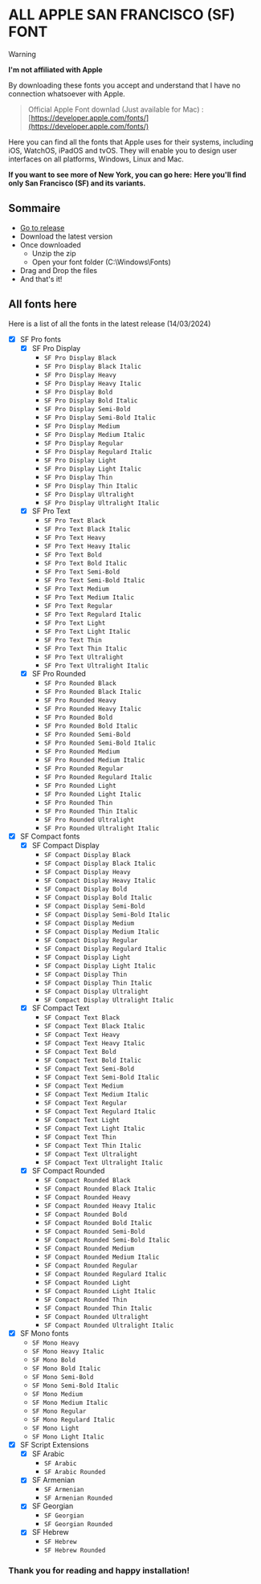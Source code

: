 # ALL APPLE SAN FRANCISCO (SF) FONT

> [!WARNING]  
> **I'm not affiliated with Apple**
> 
> By downloading these fonts you accept and understand that I have no connection whatsoever with Apple.

> Official Apple Font downlad (Just available for Mac) : [https://developer.apple.com/fonts/](https://developer.apple.com/fonts/)

Here you can find all the fonts that Apple uses for their systems, including iOS, WatchOS, iPadOS and tvOS.
They will enable you to design user interfaces on all platforms, Windows, Linux and Mac.

**If you want to see more of New York, you can go here:**
**Here you'll find only San Francisco (SF) and its variants.**

## Sommaire

- [Go to release](https://github.com/shidos-anael/All-Apple-Fonts/releases)
- Download the latest version
- Once downloaded
  - Unzip the zip
  - Open your font folder (C:\Windows\Fonts\)
- Drag and Drop the files
- And that's it!

## All fonts here

Here is a list of all the fonts in the latest release (14/03/2024)

- [x] SF Pro fonts
  - [x] SF Pro Display
    - `SF Pro Display Black`
    - `SF Pro Display Black Italic`
    - `SF Pro Display Heavy`
    - `SF Pro Display Heavy Italic`
    - `SF Pro Display Bold`
    - `SF Pro Display Bold Italic`
    - `SF Pro Display Semi-Bold`
    - `SF Pro Display Semi-Bold Italic`
    - `SF Pro Display Medium`
    - `SF Pro Display Medium Italic`
    - `SF Pro Display Regular`
    - `SF Pro Display Regulard Italic`
    - `SF Pro Display Light`
    - `SF Pro Display Light Italic`
    - `SF Pro Display Thin`
    - `SF Pro Display Thin Italic`
    - `SF Pro Display Ultralight`
    - `SF Pro Display Ultralight Italic`
  - [x] SF Pro Text
    - `SF Pro Text Black`
    - `SF Pro Text Black Italic`
    - `SF Pro Text Heavy`
    - `SF Pro Text Heavy Italic`
    - `SF Pro Text Bold`
    - `SF Pro Text Bold Italic`
    - `SF Pro Text Semi-Bold`
    - `SF Pro Text Semi-Bold Italic`
    - `SF Pro Text Medium`
    - `SF Pro Text Medium Italic`
    - `SF Pro Text Regular`
    - `SF Pro Text Regulard Italic`
    - `SF Pro Text Light`
    - `SF Pro Text Light Italic`
    - `SF Pro Text Thin`
    - `SF Pro Text Thin Italic`
    - `SF Pro Text Ultralight`
    - `SF Pro Text Ultralight Italic`
  - [x] SF Pro Rounded
    - `SF Pro Rounded Black`
    - `SF Pro Rounded Black Italic`
    - `SF Pro Rounded Heavy`
    - `SF Pro Rounded Heavy Italic`
    - `SF Pro Rounded Bold`
    - `SF Pro Rounded Bold Italic`
    - `SF Pro Rounded Semi-Bold`
    - `SF Pro Rounded Semi-Bold Italic`
    - `SF Pro Rounded Medium`
    - `SF Pro Rounded Medium Italic`
    - `SF Pro Rounded Regular`
    - `SF Pro Rounded Regulard Italic`
    - `SF Pro Rounded Light`
    - `SF Pro Rounded Light Italic`
    - `SF Pro Rounded Thin`
    - `SF Pro Rounded Thin Italic`
    - `SF Pro Rounded Ultralight`
    - `SF Pro Rounded Ultralight Italic`
- [x] SF Compact fonts
  - [x] SF Compact Display
    - `SF Compact Display Black`
    - `SF Compact Display Black Italic`
    - `SF Compact Display Heavy`
    - `SF Compact Display Heavy Italic`
    - `SF Compact Display Bold`
    - `SF Compact Display Bold Italic`
    - `SF Compact Display Semi-Bold`
    - `SF Compact Display Semi-Bold Italic`
    - `SF Compact Display Medium`
    - `SF Compact Display Medium Italic`
    - `SF Compact Display Regular`
    - `SF Compact Display Regulard Italic`
    - `SF Compact Display Light`
    - `SF Compact Display Light Italic`
    - `SF Compact Display Thin`
    - `SF Compact Display Thin Italic`
    - `SF Compact Display Ultralight`
    - `SF Compact Display Ultralight Italic`
  - [x] SF Compact Text
    - `SF Compact Text Black`
    - `SF Compact Text Black Italic`
    - `SF Compact Text Heavy`
    - `SF Compact Text Heavy Italic`
    - `SF Compact Text Bold`
    - `SF Compact Text Bold Italic`
    - `SF Compact Text Semi-Bold`
    - `SF Compact Text Semi-Bold Italic`
    - `SF Compact Text Medium`
    - `SF Compact Text Medium Italic`
    - `SF Compact Text Regular`
    - `SF Compact Text Regulard Italic`
    - `SF Compact Text Light`
    - `SF Compact Text Light Italic`
    - `SF Compact Text Thin`
    - `SF Compact Text Thin Italic`
    - `SF Compact Text Ultralight`
    - `SF Compact Text Ultralight Italic`
  - [x] SF Compact Rounded
    - `SF Compact Rounded Black`
    - `SF Compact Rounded Black Italic`
    - `SF Compact Rounded Heavy`
    - `SF Compact Rounded Heavy Italic`
    - `SF Compact Rounded Bold`
    - `SF Compact Rounded Bold Italic`
    - `SF Compact Rounded Semi-Bold`
    - `SF Compact Rounded Semi-Bold Italic`
    - `SF Compact Rounded Medium`
    - `SF Compact Rounded Medium Italic`
    - `SF Compact Rounded Regular`
    - `SF Compact Rounded Regulard Italic`
    - `SF Compact Rounded Light`
    - `SF Compact Rounded Light Italic`
    - `SF Compact Rounded Thin`
    - `SF Compact Rounded Thin Italic`
    - `SF Compact Rounded Ultralight`
    - `SF Compact Rounded Ultralight Italic`
- [x] SF Mono fonts
    - `SF Mono Heavy`
    - `SF Mono Heavy Italic`
    - `SF Mono Bold`
    - `SF Mono Bold Italic`
    - `SF Mono Semi-Bold`
    - `SF Mono Semi-Bold Italic`
    - `SF Mono Medium`
    - `SF Mono Medium Italic`
    - `SF Mono Regular`
    - `SF Mono Regulard Italic`
    - `SF Mono Light`
    - `SF Mono Light Italic`
- [x] SF Script Extensions
  - [x] SF Arabic
    - `SF Arabic`
    - `SF Arabic Rounded`
  - [x] SF Armenian
    - `SF Armenian`
    - `SF Armenian Rounded`
  - [x] SF Georgian
    - `SF Georgian`
    - `SF Georgian Rounded`
  - [x] SF Hebrew
    - `SF Hebrew`
    - `SF Hebrew Rounded`

### Thank you for reading and happy installation!

